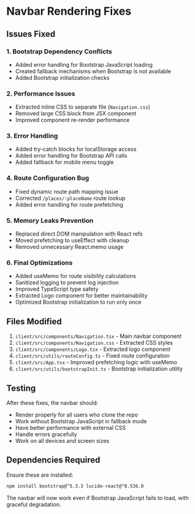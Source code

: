 # Navbar Rendering Fixes

## Issues Fixed

### 1. Bootstrap Dependency Conflicts
- Added error handling for Bootstrap JavaScript loading
- Created fallback mechanisms when Bootstrap is not available
- Added Bootstrap initialization checks

### 2. Performance Issues
- Extracted inline CSS to separate file (`Navigation.css`)
- Removed large CSS block from JSX component
- Improved component re-render performance

### 3. Error Handling
- Added try-catch blocks for localStorage access
- Added error handling for Bootstrap API calls
- Added fallback for mobile menu toggle

### 4. Route Configuration Bug
- Fixed dynamic route path mapping issue
- Corrected `/places/:placeName` route lookup
- Added error handling for route prefetching

### 5. Memory Leaks Prevention
- Replaced direct DOM manipulation with React refs
- Moved prefetching to useEffect with cleanup
- Removed unnecessary React.memo usage

### 6. Final Optimizations
- Added useMemo for route visibility calculations
- Sanitized logging to prevent log injection
- Improved TypeScript type safety
- Extracted Logo component for better maintainability
- Optimized Bootstrap initialization to run only once

## Files Modified

1. `client/src/components/Navigation.tsx` - Main navbar component
2. `client/src/components/Navigation.css` - Extracted CSS styles
3. `client/src/components/Logo.tsx` - Extracted logo component
4. `client/src/utils/routeConfig.ts` - Fixed route configuration
5. `client/src/App.tsx` - Improved prefetching logic with useMemo
6. `client/src/utils/bootstrapInit.ts` - Bootstrap initialization utility

## Testing

After these fixes, the navbar should:
- Render properly for all users who clone the repo
- Work without Bootstrap JavaScript in fallback mode
- Have better performance with external CSS
- Handle errors gracefully
- Work on all devices and screen sizes

## Dependencies Required

Ensure these are installed:
```bash
npm install bootstrap@^5.3.3 lucide-react@^0.536.0
```

The navbar will now work even if Bootstrap JavaScript fails to load, with graceful degradation.